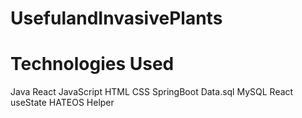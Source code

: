 # UsefulandInvasivePlants

# Technologies Used

Java
React
JavaScript
HTML
CSS
SpringBoot
Data.sql
MySQL
React useState
HATEOS Helper
